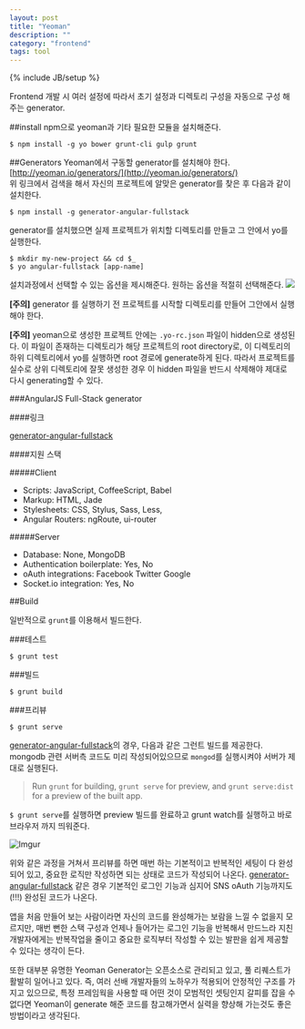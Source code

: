 ```yaml
---
layout: post
title: "Yeoman"
description: ""
category: "frontend"
tags: tool
---
```

{% include JB/setup %}

Frontend 개발 시 여러 설정에 따라서 초기 설정과 디렉토리 구성을 자동으로 구성 해주는 generator.

##install
npm으로 yeoman과 기타 필요한 모듈을 설치해준다.

    $ npm install -g yo bower grunt-cli gulp grunt

##Generators
Yeoman에서 구동할 generator를 설치해야 한다.  
[http://yeoman.io/generators/](http://yeoman.io/generators/)  
위 링크에서 검색을 해서 자신의 프로젝트에 알맞은 generator를 찾은 후 다음과 같이 설치한다.

    $ npm install -g generator-angular-fullstack

generator를 설치했으면 실제 프로젝트가 위치할 디렉토리를 만들고 그 안에서 yo를 실행한다.

    $ mkdir my-new-project && cd $_
    $ yo angular-fullstack [app-name]

설치과정에서 선택할 수 있는 옵션을 제시해준다. 원하는 옵션을 적절히 선택해준다.
![](http://i.imgur.com/ACHYKox.png)

**[주의]** generator 를 실행하기 전 프로젝트를 시작할 디렉토리를 만들어 
그안에서 실행해야 한다.

**[주의]** yeoman으로 생성한 프로젝트 안에는 `.yo-rc.json` 파일이 hidden으로 생성된다. 이 파일이 존재하는 디렉토리가 해당 프로젝트의 root directory로, 이 디렉토리의 하위 디렉토리에서 yo를 실행하면 root 경로에 generate하게 된다. 따라서 프로젝트를 실수로 상위 디렉토리에 잘못 생성한 경우 이 hidden 파일을 반드시 삭제해야 제대로 다시 generating할 수 있다.

###AngularJS Full-Stack generator

####링크

[generator-angular-fullstack](https://github.com/DaftMonk/generator-angular-fullstack)

####지원 스택

#####Client

 - Scripts: JavaScript, CoffeeScript, Babel
 - Markup: HTML, Jade
 - Stylesheets: CSS, Stylus, Sass, Less,
 - Angular Routers: ngRoute, ui-router

#####Server

 - Database: None, MongoDB
 - Authentication boilerplate: Yes, No
 - oAuth integrations: Facebook Twitter Google
 - Socket.io integration: Yes, No

##Build

일반적으로 `grunt`를 이용해서 빌드한다.

###테스트

    $ grunt test

###빌드

    $ grunt build

###프리뷰

    $ grunt serve

[generator-angular-fullstack](https://github.com/DaftMonk/generator-angular-fullstack)의 경우, 다음과 같은 그런트 빌드를 제공한다. mongodb 관련 서버측 코드도 미리 작성되어있으므로 `mongod`를 실행시켜야 서버가 제대로 실행된다.

> Run `grunt` for building, `grunt serve` for preview, and `grunt serve:dist` for a preview of the built app.

`$ grunt serve`를 실행하면 preview 빌드를 완료하고 grunt watch를 실행하고 바로 브라우저 까지 띄워준다.

![Imgur](http://i.imgur.com/qUIvuSB.png)

위와 같은 과정을 거쳐서 프리뷰를 하면 매번 하는 기본적이고 반복적인 세팅이 다 완성되어 있고, 중요한 로직만 작성하면 되는 상태로 코드가 작성되어 나온다.
[generator-angular-fullstack](https://github.com/DaftMonk/generator-angular-fullstack) 같은 경우 기본적인 로그인 기능과 심지어 SNS oAuth 기능까지도(!!!) 완성된 코드가 나온다.

앱을 처음 만들어 보는 사람이라면 자신의 코드를 완성해가는 보람을 느낄 수 없을지 모르지만, 매번 뻔한 스택 구성과 언제나 들어가는 로그인 기능을 반복해서 만드느라 지친 개발자에게는 반복작업을 줄이고 중요한 로직부터 작성할 수 있는 발판을 쉽게 제공할 수 있다는 생각이 든다.

또한 대부분 유명한 Yeoman Generator는 오픈소스로 관리되고 있고, 풀 리퀘스트가 활발히 일어나고 있다. 즉, 여러 선배 개발자들의 노하우가 적용되어 안정적인 구조를 가지고 있으므로, 특정 프레임웍을 사용할 때 어떤 것이 모범적인 셋팅인지 갈피를 잡을 수 없다면 Yeoman이 generate 해준 코드를 참고해가면서 실력을 향상해 가는것도 좋은 방법이라고 생각된다.